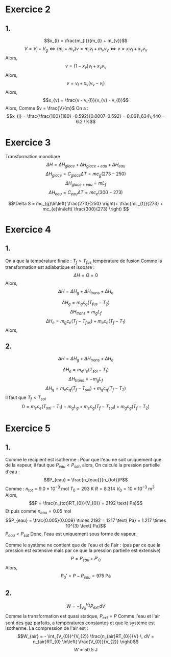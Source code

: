 # Exercice 2
## 1.
$$x_{l} = \frac{m_{l}}{m_{l} + m_{v}}$$
$$V = V_{l} + V_{g} \Leftrightarrow (m_{l} + m_{v})v = m_{l}v_{l} + m_{v}v_{v} \Leftrightarrow v = x_{l}v_{l} + x_{v}v_{v}$$
Alors, 
$$v = (1-x_{v})v_{l} + x_{v}v_{v}$$
Alors, 
$$v = v_{l} + x_{v}(v_{v}-v_{l})$$
Alors, 
$$x_{v} = \frac{v - v_{l}}{v_{v} - v_{l}}$$
Alors, 
Comme $v = \frac{V}{m}$ 
On a : 
$$x_{l} = \frac{\frac{100}{180} -0.592}{0.0007-0.592} = 0.061\,634\,440 = 6.2 \%$$

# Exercice 3
Transformation monobare
$$\Delta H = \Delta H_{glace} + \Delta H_{glace + eau} + \Delta H_{eau}$$
$$\Delta H_{glace} = C_{glace} \Delta T = mc_{g}(273-250) $$
$$\Delta H_{glace+eau} = mL_{f} $$
$$\Delta H_{eau} = C_{eau}\Delta T = mc_{e}(300-273) $$

$$\Delta S = mc_{g}\ln\left( \frac{273}{250} \right)+ \frac{mL_{f}}{273} + mc_{e}\ln\left( \frac{300}{273} \right) $$

# Exercice 4
## 1.
On a que la température finale : $T_{f} > T_{fus}$ température de fusion
Comme la transformation est adiabatique et isobare : 
$$\Delta H = Q = 0$$
Alors, 
$$
\Delta H = \Delta H_{g} + \Delta H_{trans} + \Delta H_{e}
$$

$$\Delta H_{g} = m_{g}c_{g}(T_{fus} - T_{2})$$
$$\Delta H_{trans} = m_{g}L_{f}$$
$$\Delta H_{e} = m_{g}c_{e}(T_{f} - T_{fus}) + m_{e}c_{e}(T_{f}-T_{1})$$
Alors, 

## 2.
$$
\Delta H = \Delta H_{g} + \Delta H_{trans} + \Delta H_{e}
$$

$$\Delta H_{e} = m_{e}c_{e}(T_{sol} - T_{1})$$
$$\Delta H_{trans} = -m_{g}L_{f}$$
$$\Delta H_{g} = m_{e}c_{g}(T_{f} - T_{sol}) + m_{g}c_{g}(T_{f}-T_{2})$$
Il faut que $T_{f} < T_{sol}$
$$0 = m_{e}c_{e}(T_{sol}-T_{1})-m_{g}L_{g} + m_{e}c_{g}(T_{f} - T_{sol}) + m_{g}c_{g}(T_{f}-T_{2})$$

# Exercice 5
## 1.
Comme le récipient est isotherme : 
Pour que l'eau ne soit uniquement que de la vapeur, il faut que $P_{eau} < P_{sat}$, alors, 
On calcule la pression partielle d'eau :
$$P_{eau} = \frac{n_{eau}}{n_{tot}}P$$
Comme :
$n_{tot} = 9.0 \times 10^{-3} \text{ mol}$
$T_{0} = 293 \text{ K}$
$R = 8.314$
$V_{0} = 10 \times 10^{-3} \text{ m}^{3}$
Alors, 
$$P = \frac{n_{tot}RT_{0}}{V_{0}} = 2192 \text{ Pa}$$
Et puis comme
$n_{eau} = 0.05 \text{ mol}$
$$P_{eau} = \frac{0.005}{0.009} \times 2192 = 1217 \text{ Pa} = 1.217 \times 10^{3} \text{ Pa}$$
$P_{eau} < P_{sat}$
Donc, l'eau est uniquement sous forme de vapeur. 

Comme le système ne contient que de l'eau et de l'air : 
(pas par ce que la pression est extensive mais par ce que la pression partielle est extensive)
$$P = P_{eau} + P'_{0}$$
Alors, 
$$P_{0}' = P - P_{eau} = 975 \text{ Pa}$$

## 2.
$$W = - \int _{V_{0}}^{V_{2}} P_{ext} \, dV $$
Comme la transformation est quasi statique, $P_{ext} = P$ 
Comme l'eau et l'air sont des gaz parfaits, a températures constantes et que le système est isotherme. 
La compression de l'air est :
$$W_{air} = - \int_{V_{0}}^{V_{2}} \frac{n_{air}RT_{0}}{V} \, dV = n_{air}RT_{0} \ln\left( \frac{V_{0}}{V_{2}} \right)$$
$$W = 50.5 \text{ J}$$
